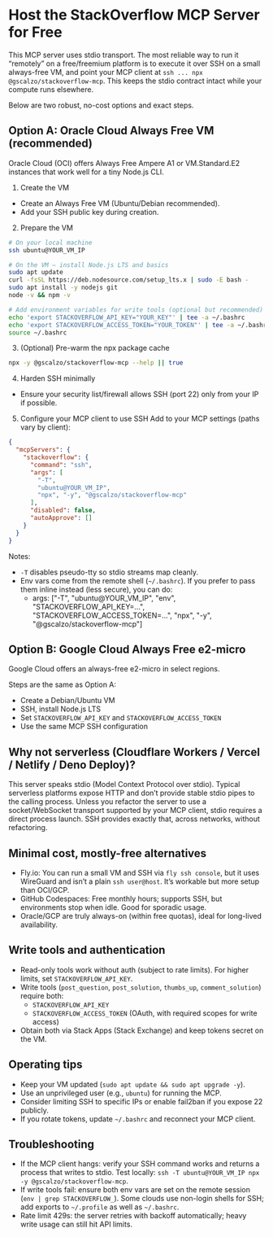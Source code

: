 # Host the StackOverflow MCP Server for Free

This MCP server uses stdio transport. The most reliable way to run it “remotely” on a free/freemium platform is to execute it over SSH on a small always-free VM, and point your MCP client at `ssh ... npx @gscalzo/stackoverflow-mcp`. This keeps the stdio contract intact while your compute runs elsewhere.

Below are two robust, no-cost options and exact steps.

## Option A: Oracle Cloud Always Free VM (recommended)

Oracle Cloud (OCI) offers Always Free Ampere A1 or VM.Standard.E2 instances that work well for a tiny Node.js CLI.

1) Create the VM
- Create an Always Free VM (Ubuntu/Debian recommended).
- Add your SSH public key during creation.

2) Prepare the VM
```bash
# On your local machine
ssh ubuntu@YOUR_VM_IP

# On the VM — install Node.js LTS and basics
sudo apt update
curl -fsSL https://deb.nodesource.com/setup_lts.x | sudo -E bash -
sudo apt install -y nodejs git
node -v && npm -v

# Add environment variables for write tools (optional but recommended)
echo 'export STACKOVERFLOW_API_KEY="YOUR_KEY"' | tee -a ~/.bashrc
echo 'export STACKOVERFLOW_ACCESS_TOKEN="YOUR_TOKEN"' | tee -a ~/.bashrc
source ~/.bashrc
```

3) (Optional) Pre-warm the npx package cache
```bash
npx -y @gscalzo/stackoverflow-mcp --help || true
```

4) Harden SSH minimally
- Ensure your security list/firewall allows SSH (port 22) only from your IP if possible.

5) Configure your MCP client to use SSH
Add to your MCP settings (paths vary by client):
```json
{
  "mcpServers": {
    "stackoverflow": {
      "command": "ssh",
      "args": [
        "-T",
        "ubuntu@YOUR_VM_IP",
        "npx", "-y", "@gscalzo/stackoverflow-mcp"
      ],
      "disabled": false,
      "autoApprove": []
    }
  }
}
```
Notes:
- `-T` disables pseudo-tty so stdio streams map cleanly.
- Env vars come from the remote shell (`~/.bashrc`). If you prefer to pass them inline instead (less secure), you can do:
  - args: ["-T", "ubuntu@YOUR_VM_IP", "env", "STACKOVERFLOW_API_KEY=...", "STACKOVERFLOW_ACCESS_TOKEN=...", "npx", "-y", "@gscalzo/stackoverflow-mcp"]

## Option B: Google Cloud Always Free e2-micro

Google Cloud offers an always-free e2-micro in select regions.

Steps are the same as Option A:
- Create a Debian/Ubuntu VM
- SSH, install Node.js LTS
- Set `STACKOVERFLOW_API_KEY` and `STACKOVERFLOW_ACCESS_TOKEN`
- Use the same MCP SSH configuration

## Why not serverless (Cloudflare Workers / Vercel / Netlify / Deno Deploy)?

This server speaks stdio (Model Context Protocol over stdio). Typical serverless platforms expose HTTP and don’t provide stable stdio pipes to the calling process. Unless you refactor the server to use a socket/WebSocket transport supported by your MCP client, stdio requires a direct process launch. SSH provides exactly that, across networks, without refactoring.

## Minimal cost, mostly-free alternatives

- Fly.io: You can run a small VM and SSH via `fly ssh console`, but it uses WireGuard and isn’t a plain `ssh user@host`. It’s workable but more setup than OCI/GCP.
- GitHub Codespaces: Free monthly hours; supports SSH, but environments stop when idle. Good for sporadic usage.
- Oracle/GCP are truly always-on (within free quotas), ideal for long-lived availability.

## Write tools and authentication

- Read-only tools work without auth (subject to rate limits). For higher limits, set `STACKOVERFLOW_API_KEY`.
- Write tools (`post_question`, `post_solution`, `thumbs_up`, `comment_solution`) require both:
  - `STACKOVERFLOW_API_KEY`
  - `STACKOVERFLOW_ACCESS_TOKEN` (OAuth, with required scopes for write access)
- Obtain both via Stack Apps (Stack Exchange) and keep tokens secret on the VM.

## Operating tips

- Keep your VM updated (`sudo apt update && sudo apt upgrade -y`).
- Use an unprivileged user (e.g., `ubuntu`) for running the MCP.
- Consider limiting SSH to specific IPs or enable fail2ban if you expose 22 publicly.
- If you rotate tokens, update `~/.bashrc` and reconnect your MCP client.

## Troubleshooting

- If the MCP client hangs: verify your SSH command works and returns a process that writes to stdio. Test locally: `ssh -T ubuntu@YOUR_VM_IP npx -y @gscalzo/stackoverflow-mcp`.
- If write tools fail: ensure both env vars are set on the remote session (`env | grep STACKOVERFLOW_`). Some clouds use non-login shells for SSH; add exports to `~/.profile` as well as `~/.bashrc`.
- Rate limit 429s: the server retries with backoff automatically; heavy write usage can still hit API limits.
